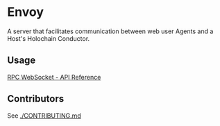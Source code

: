 
# Envoy
A server that facilitates communication between web user Agents and a Host's Holochain Conductor.


## Usage

[RPC WebSocket - API Reference](./API.md)


## Contributors

See [./CONTRIBUTING.md](./CONTRIBUTING.md)

